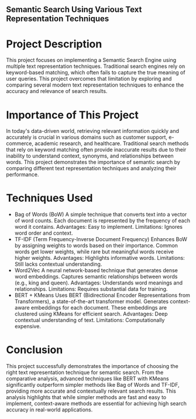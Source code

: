 ## Semantic Search Using Various Text Representation Techniques

# Project Description

This project focuses on implementing a Semantic Search Engine using multiple text representation techniques. Traditional search engines rely on keyword-based matching, which often fails to capture the true meaning of user queries. This project overcomes that limitation by exploring and comparing several modern text representation techniques to enhance the accuracy and relevance of search results.


# Importance of This Project

In today's data-driven world, retrieving relevant information quickly and accurately is crucial in various domains such as customer support, e-commerce, academic research, and healthcare. Traditional search methods that rely on keyword matching often provide inaccurate results due to their inability to understand context, synonyms, and relationships between words. This project demonstrates the importance of semantic search by comparing different text representation techniques and analyzing their performance.

# Techniques Used

- Bag of Words (BoW)
A simple technique that converts text into a vector of word counts.
Each document is represented by the frequency of each word it contains.
Advantages: Easy to implement.
Limitations: Ignores word order and context.
- TF-IDF (Term Frequency-Inverse Document Frequency)
Enhances BoW by assigning weights to words based on their importance.
Common words get lower weights, while rare but meaningful words receive higher weights.
Advantages: Highlights informative words.
Limitations: Still lacks contextual understanding.
- Word2Vec
A neural network-based technique that generates dense word embeddings.
Captures semantic relationships between words (e.g., king and queen).
Advantages: Understands word meanings and relationships.
Limitations: Requires substantial data for training.
- BERT + KMeans
Uses BERT (Bidirectional Encoder Representations from Transformers), a state-of-the-art transformer model.
Generates context-aware embeddings for each document.
These embeddings are clustered using KMeans for efficient search.
Advantages: Deep contextual understanding of text.
Limitations: Computationally expensive.
# Conclusion

This project successfully demonstrates the importance of choosing the right text representation technique for semantic search. From the comparative analysis, advanced techniques like BERT with KMeans significantly outperform simpler methods like Bag of Words and TF-IDF, providing more accurate and contextually relevant search results. This analysis highlights that while simpler methods are fast and easy to implement, context-aware methods are essential for achieving high search accuracy in real-world applications.
